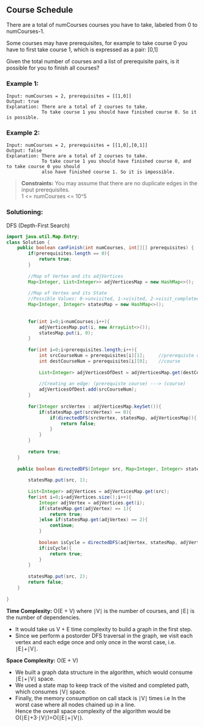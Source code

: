 ## Course Schedule

There are a total of numCourses courses you have to take, labeled from 0 to numCourses-1.

Some courses may have prerequisites, for example to take course 0 you have to first take course 1, which is expressed as a pair: [0,1]

Given the total number of courses and a list of prerequisite pairs, is it possible for you to finish all courses?  

### Example 1:
```
Input: numCourses = 2, prerequisites = [[1,0]]
Output: true
Explanation: There are a total of 2 courses to take. 
             To take course 1 you should have finished course 0. So it is possible.
```

### Example 2:
```
Input: numCourses = 2, prerequisites = [[1,0],[0,1]]
Output: false
Explanation: There are a total of 2 courses to take. 
             To take course 1 you should have finished course 0, and to take course 0 you should
             also have finished course 1. So it is impossible.
```

> **Constraints:** 
> You may assume that there are no duplicate edges in the input prerequisites.  
> 1 <= numCourses <= 10^5  


 ### Solutioning:
DFS (Depth-First Search)  

```java
import java.util.Map.Entry;
class Solution {
    public boolean canFinish(int numCourses, int[][] prerequisites) {
        if(prerequisites.length == 0){
            return true;
        }
        
        //Map of Vertex and its adjVertices
        Map<Integer, List<Integer>> adjVerticesMap = new HashMap<>();
        
        //Map of Vertex and its State
        //Possible Values: 0->unvisited, 1->visited, 2->visit_completed
        Map<Integer, Integer> statesMap = new HashMap<>();
        
        
        for(int i=0;i<numCourses;i++){
            adjVerticesMap.put(i, new ArrayList<>());
            statesMap.put(i, 0);
        }
        
        for(int i=0;i<prerequisites.length;i++){
            int srcCourseNum = prerequisites[i][1];     //prerequiste course
            int destCourseNum = prerequisites[i][0];    //course
            
            List<Integer> adjVerticesOfDest = adjVerticesMap.get(destCourseNum);
            
            //Creating an edge: (prerequiste course) ---> (course)
            adjVerticesOfDest.add(srcCourseNum);
        }
        
        for(Integer srcVertex : adjVerticesMap.keySet()){
            if(statesMap.get(srcVertex) == 0){
                if(directedDFS(srcVertex, statesMap, adjVerticesMap)){
                    return false;
                }
            }
        }
        
        return true;
    }
    
    public boolean directedDFS(Integer src, Map<Integer, Integer> statesMap, Map<Integer, List<Integer>> adjVerticesMap){
        
        statesMap.put(src, 1);
        
        List<Integer> adjVertices = adjVerticesMap.get(src);
        for(int i=0;i<adjVertices.size();i++){
            Integer adjVertex = adjVertices.get(i);
            if(statesMap.get(adjVertex) == 1){
                return true;
            }else if(statesMap.get(adjVertex) == 2){
                continue;
            }
            
            boolean isCycle = directedDFS(adjVertex, statesMap, adjVerticesMap);
            if(isCycle){
                return true;
            }
        }
        
        statesMap.put(src, 2);
        return false;
    }
    
}
```  
**Time Complexity:** O(E + V) where ∣V∣ is the number of courses, and ∣E∣ is the number of dependencies.  
- It would take us V + E time complexity to build a graph in the first step.  
- Since we perform a postorder DFS traversal in the graph, we visit each vertex and each edge once and only once in the worst case, i.e. ∣E∣+∣V∣.   

**Space Complexity:** O(E + V)
- We built a graph data structure in the algorithm, which would consume ∣E∣+∣V∣ space.   
- We used a state map to keep track of the visited and completed path, which consumes ∣V∣ space.  
- Finally, the memory consumption on call stack is ∣V∣ times i.e In the worst case where all nodes chained up in a line.  
Hence the overall space complexity of the algorithm would be O(∣E∣+3⋅∣V∣)=O(∣E∣+∣V∣). 

